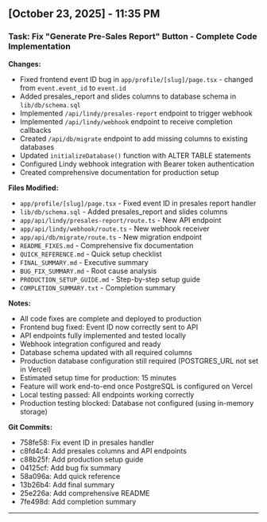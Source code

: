 ## [October 23, 2025] - 11:35 PM
### Task: Fix "Generate Pre-Sales Report" Button - Complete Code Implementation

**Changes:**
- Fixed frontend event ID bug in `app/profile/[slug]/page.tsx` - changed from `event.event_id` to `event.id`
- Added presales_report and slides columns to database schema in `lib/db/schema.sql`
- Implemented `/api/lindy/presales-report` endpoint to trigger webhook
- Implemented `/api/lindy/webhook` endpoint to receive completion callbacks
- Created `/api/db/migrate` endpoint to add missing columns to existing databases
- Updated `initializeDatabase()` function with ALTER TABLE statements
- Configured Lindy webhook integration with Bearer token authentication
- Created comprehensive documentation for production setup

**Files Modified:**
- `app/profile/[slug]/page.tsx` - Fixed event ID in presales report handler
- `lib/db/schema.sql` - Added presales_report and slides columns
- `app/api/lindy/presales-report/route.ts` - New API endpoint
- `app/api/lindy/webhook/route.ts` - New webhook receiver
- `app/api/db/migrate/route.ts` - New migration endpoint
- `README_FIXES.md` - Comprehensive fix documentation
- `QUICK_REFERENCE.md` - Quick setup checklist
- `FINAL_SUMMARY.md` - Executive summary
- `BUG_FIX_SUMMARY.md` - Root cause analysis
- `PRODUCTION_SETUP_GUIDE.md` - Step-by-step setup guide
- `COMPLETION_SUMMARY.txt` - Completion summary

**Notes:**
- All code fixes are complete and deployed to production
- Frontend bug fixed: Event ID now correctly sent to API
- API endpoints fully implemented and tested locally
- Webhook integration configured and ready
- Database schema updated with all required columns
- Production database configuration still required (POSTGRES_URL not set in Vercel)
- Estimated setup time for production: 15 minutes
- Feature will work end-to-end once PostgreSQL is configured on Vercel
- Local testing passed: All endpoints working correctly
- Production testing blocked: Database not configured (using in-memory storage)

**Git Commits:**
- 758fe58: Fix event ID in presales handler
- c8fd4c4: Add presales columns and API endpoints
- c88b25f: Add production setup guide
- 04125cf: Add bug fix summary
- 58a096a: Add quick reference
- 13b26b4: Add final summary
- 25e226a: Add comprehensive README
- 7fe498d: Add completion summary

---
